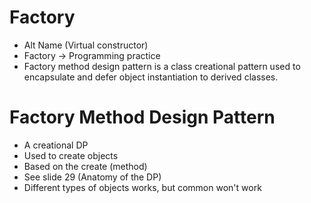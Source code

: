 # Factory

- Alt Name (Virtual constructor)
- Factory -> Programming practice
- Factory method design pattern is a class creational pattern used to encapsulate and defer object instantiation to derived classes.

# Factory Method Design Pattern
- A creational DP
- Used to create objects
- Based on the create (method)
- See slide 29 (Anatomy of the DP)
- Different types of objects works, but common won't work


